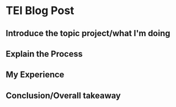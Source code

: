 # TEI Blog Post 

## Introduce the topic project/what I'm doing 

## Explain the Process 

## My Experience 

## Conclusion/Overall takeaway 
